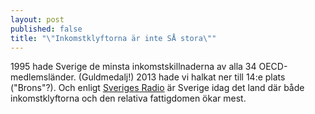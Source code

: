 ```yaml
---
layout: post
published: false
title: "\"Inkomstklyftorna är inte SÅ stora\""
---
```


1995 hade Sverige de minsta inkomstskillnaderna av alla 34 OECD-medlemsländer. (Guldmedalj!) 2013 hade vi halkat ner till 14:e plats ("Brons"?). Och enligt [Sveriges Radio](http://sverigesradio.se/sida/artikel.aspx?programid=83&artikel=5535253) är Sverige idag det land där både inkomstklyftorna och den relativa fattigdomen ökar mest.
